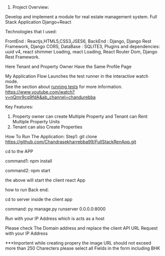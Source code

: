 1. Project Overview:
   
Develop and implement a module for real estate management system.
Full Stack Application Django+React

Technologies that I used:

FrontEnd : Reactjs,HTML5,CSS3,JSES6,
BackEnd : Django, Django Rest Framework, Django CORS,
DataBase : SQLITE3,
Plugins and dependencies: uuid v4, react shimmer Loading, react Loading, React Router Dom, Django
Rest Framework.

Here Tenant and Property Owner Have the Same Profile Page


My Application Flow
Launches the test runner in the interactive watch mode.\
See the section about [running tests](https://facebook.github.io/create-react-app/docs/running-tests) for more information.
https://www.youtube.com/watch?v=nQmr9cq9fdA&ab_channel=chandurebba



Key Features:
1. Property owner can create Multiple Property and Tenant can Rent Multiple Property Units
2. Tenant can also Create Properties


How To Run The Application:
Step1:
git clone https://github.com/Chandrasekharrebba99/FullStackRenApp.git

cd to the APP

command1: npm install

command2: npm start

the above will start the client react App

how to run Back end:

cd to server inside the client app

command: py manage.py runserver 0.0.0.0:8000

Run with your IP Address which is acts as a host

Please check The Domain address and replace the client API URL Request with your IP Address


***Importent while creating propery the image URL should not exceed more than 250 Charecters please select all Fields in the form including BHK


